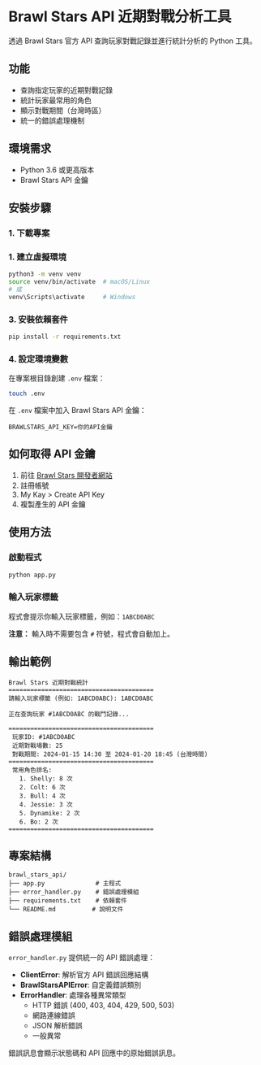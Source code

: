 # Brawl Stars API 近期對戰分析工具

透過 Brawl Stars 官方 API 查詢玩家對戰記錄並進行統計分析的 Python 工具。

## 功能

- 查詢指定玩家的近期對戰記錄
- 統計玩家最常用的角色
- 顯示對戰期間（台灣時區）
- 統一的錯誤處理機制

## 環境需求

- Python 3.6 或更高版本
- Brawl Stars API 金鑰

## 安裝步驟

### 1. 下載專案

### 1. 建立虛擬環境
```bash
python3 -m venv venv
source venv/bin/activate  # macOS/Linux
# 或
venv\Scripts\activate     # Windows
```

### 3. 安裝依賴套件
```bash
pip install -r requirements.txt
```

### 4. 設定環境變數
在專案根目錄創建 `.env` 檔案：
```bash
touch .env
```

在 `.env` 檔案中加入 Brawl Stars API 金鑰：
```
BRAWLSTARS_API_KEY=你的API金鑰
```

## 如何取得 API 金鑰

1. 前往 [Brawl Stars 開發者網站](https://developer.brawlstars.com/)
2. 註冊帳號
3. My Kay > Create API Key
4. 複製產生的 API 金鑰

## 使用方法

### 啟動程式
```bash
python app.py
```

### 輸入玩家標籤
程式會提示你輸入玩家標籤，例如：`1ABCD0ABC`

**注意：** 輸入時不需要包含 `#` 符號，程式會自動加上。

## 輸出範例

```
Brawl Stars 近期對戰統計
========================================
請輸入玩家標籤 (例如: 1ABCD0ABC): 1ABCD0ABC

正在查詢玩家 #1ABCD0ABC 的戰鬥記錄...

========================================
 玩家ID: #1ABCD0ABC
 近期對戰場數: 25
 對戰期間: 2024-01-15 14:30 至 2024-01-20 18:45 (台灣時間)
========================================
 常用角色排名:
   1. Shelly: 8 次
   2. Colt: 6 次
   3. Bull: 4 次
   4. Jessie: 3 次
   5. Dynamike: 2 次
   6. Bo: 2 次
========================================
```

## 專案結構

```
brawl_stars_api/
├── app.py              # 主程式
├── error_handler.py    # 錯誤處理模組
├── requirements.txt    # 依賴套件
└── README.md          # 說明文件
```

## 錯誤處理模組

`error_handler.py` 提供統一的 API 錯誤處理：

- **ClientError**: 解析官方 API 錯誤回應結構
- **BrawlStarsAPIError**: 自定義錯誤類別
- **ErrorHandler**: 處理各種異常類型
  - HTTP 錯誤 (400, 403, 404, 429, 500, 503)
  - 網路連線錯誤
  - JSON 解析錯誤
  - 一般異常

錯誤訊息會顯示狀態碼和 API 回應中的原始錯誤訊息。